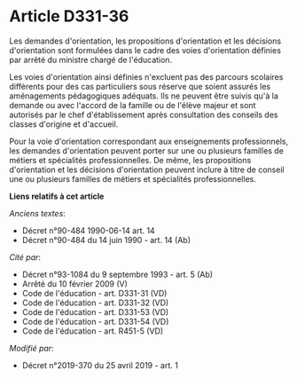 # Article D331-36

Les demandes d'orientation, les propositions d'orientation et les décisions d'orientation sont formulées dans le cadre des
voies d'orientation définies par arrêté du ministre chargé de l'éducation.

Les voies d'orientation ainsi définies n'excluent pas des parcours scolaires différents pour des cas particuliers sous
réserve que soient assurés les aménagements pédagogiques adéquats. Ils ne peuvent être suivis qu'à la demande ou avec
l'accord de la famille ou de l'élève majeur et sont autorisés par le chef d'établissement après consultation des conseils des
classes d'origine et d'accueil.

Pour la voie d'orientation correspondant aux enseignements professionnels, les demandes d'orientation peuvent porter sur une
ou plusieurs familles de métiers et spécialités professionnelles. De même, les propositions d'orientation et les décisions
d'orientation peuvent inclure à titre de conseil une ou plusieurs familles de métiers et spécialités professionnelles.

**Liens relatifs à cet article**

_Anciens textes_:

  - Décret n°90-484 1990-06-14 art. 14
  - Décret n°90-484 du 14 juin 1990 - art. 14 (Ab)

_Cité par_:

  - Décret n°93-1084 du 9 septembre 1993 - art. 5 (Ab)
  - Arrêté du 10 février 2009 (V)
  - Code de l'éducation - art. D331-31 (VD)
  - Code de l'éducation - art. D331-32 (VD)
  - Code de l'éducation - art. D331-53 (VD)
  - Code de l'éducation - art. D331-54 (VD)
  - Code de l'éducation - art. R451-5 (VD)

_Modifié par_:

  - Décret n°2019-370 du 25 avril 2019 - art. 1
